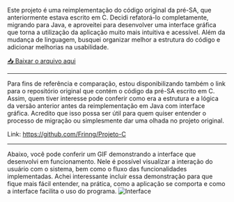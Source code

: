 Este projeto é uma reimplementação do código original da pré-SA, que anteriormente estava escrito em C. Decidi refatorá-lo completamente, migrando para Java, e aproveitei para desenvolver uma interface gráfica que torna a utilização da aplicação muito mais intuitiva e acessível. Além da mudança de linguagem, busquei organizar melhor a estrutura do código e adicionar melhorias na usabilidade.

[📥 Baixar o arquivo aqui](https://drive.google.com/file/d/1982p98lWtZf56ifxpAGu49UtRmnlwTl-/view?usp=sharing)

-------------------------------------------------------------------------------------------------------------------------------------------------------------------------------------------------------------------------------------------------------------------------
Para fins de referência e comparação, estou disponibilizando também o link para o repositório original que contém o código da pré-SA escrito em C. Assim, quem tiver interesse pode conferir como era a estrutura e a lógica da versão anterior antes da reimplementação em Java com interface gráfica. Acredito que isso possa ser útil para quem quiser entender o processo de migração ou simplesmente dar uma olhada no projeto original.

Link: https://github.com/Frinng/Projeto-C

-------------------------------------------------------------------------------------------------------------------------------------------------------------------------------------------------------------------------------------------------------------------------

Abaixo, você pode conferir um GIF demonstrando a interface que desenvolvi em funcionamento. Nele é possível visualizar a interação do usuário com o sistema, bem como o fluxo das funcionalidades implementadas. Achei interessante incluir essa demonstração para que fique mais fácil entender, na prática, como a aplicação se comporta e como a interface facilita o uso do programa.
![Interface](https://github.com/user-attachments/assets/2b4b8a7c-d601-473a-8ae5-73e8c747ab76)
